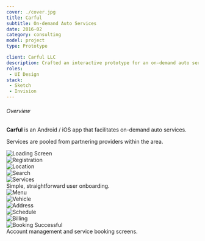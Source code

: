 ```yaml
---
cover: ./cover.jpg
title: Carful
subtitle: On-demand Auto Services
date: 2016-02
category: consulting
model: project
type: Prototype

client: Carful LLC
description: Crafted an interactive prototype for an on-demand auto services mobile app.
roles:
 - UI Design
stack:
 - Sketch
 - Invision
---
```

<div class="grid three-column">
	<div>
		<h6>Overview</h6>
		<p>
			<strong>Carful</strong> is an Android / iOS app that facilitates on-demand auto services.
		</p>
		<p>
			Services are pooled from partnering providers within the area.
		</p>
	</div>
	<div class="ui-screenshot">
		<img alt="Loading Screen" src="./loading.png" title="Loading Screen" />
	</div>
	<div class="ui-screenshot">
		<img alt="Registration" src="./register.png" title="Registration" />
	</div>
	<div class="ui-screenshot">
		<img alt="Location" src="./location.png" title="Location" />
	</div>
	<div class="ui-screenshot">
		<img alt="Search" src="./search.png" title="Search" />
	</div>
	<div class="ui-screenshot">
		<img alt="Services" src="./services.png" title="Services" />
	</div>
</div>
<figcaption>
	Simple, straightforward user onboarding.
</figcaption>

<div class="grid three-column">
	<div class="ui-screenshot">
		<img alt="Menu" src="./menu.png" title="Menu" />
	</div>
	<div class="ui-screenshot">
		<img alt="Vehicle" src="./vehicle.png" title="Vehicle" />
	</div>
	<div class="ui-screenshot">
		<img alt="Address" src="./address.png" title="Address" />
	</div>
	<div class="ui-screenshot">
		<img alt="Schedule" src="./schedule.png" title="Schedule" />
	</div>
	<div class="ui-screenshot">
		<img alt="Billing" src="./billing.png" title="Billing" />
	</div>
	<div class="ui-screenshot">
		<img alt="Booking Successful" src="./booking.png" title="Booking Successful" />
	</div>
</div>
<figcaption>
	Account management and service booking screens.
</figcaption>
